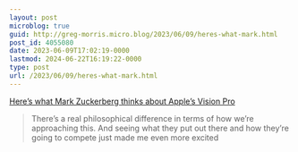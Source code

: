 ```yaml
---
layout: post
microblog: true
guid: http://greg-morris.micro.blog/2023/06/09/heres-what-mark.html
post_id: 4055080
date: 2023-06-09T17:02:19-0000
lastmod: 2024-06-22T16:19:22-0000
type: post
url: /2023/06/09/heres-what-mark.html
---
```

[Here’s what Mark Zuckerberg thinks about Apple’s Vision Pro](https://www.theverge.com/2023/6/8/23754239/mark-zuckerberg-meta-apple-vision-pro-headset)

> There’s a real philosophical difference in terms of how we’re approaching this. And seeing what they put out there and how they’re going to compete just made me even more excited

